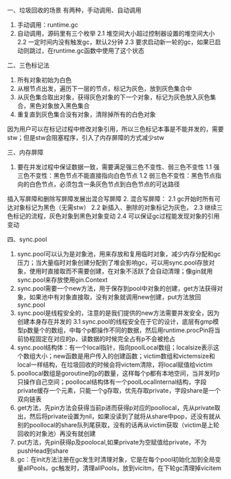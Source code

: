 一、垃圾回收的场景
有两种，手动调用、自动调用
1. 手动调用：runtime.gc
2. 自动调用，源码里有三个枚举
2.1 堆空间大小超过控制器设置的堆空间大小
2.2 一定时间内没有触发gc，默认2分钟
2.3 要求启动新一轮的gc，如果已启动则跳过，在runtime.gc函数中使用了这个状态

二、三色标记法
1. 所有对象初始为白色
2. 从根节点出发，遍历下一层的节点，标记为灰色，放到灰色集合中
3. 从灰色集合取出对象，获得灰色对象的下一个对象，标记为灰色放入灰色集合，黑色对象放入黑色集合
4. 重复直到灰色集合没有对象，清除掉所有的白色对象

因为用户可以在标记过程中修改对象引用，所以三色标记本事是不能并发的，需要stw；但是stw会阻塞程序，引入了内存屏障的方式减少stw

三、内存屏障
1. 要在并发过程中保证数据一致，需要满足强三色不变性、弱三色不变性
1.1 强三色不变性：黑色节点不能直接指向白色节点
1.2 弱三色不变性：黑色节点指向的白色节点，必须包含一条灰色节点到白色节点的可达路径

插入写屏障和删除写屏障发展出混合写屏障
2. 混合写屏障：
2.1 gc开始时所有可达对象标记为黑色（无需stw）
2.2 新插入、删除的对象标记为灰色，
2.3 继续三色标记的流程，灰色对象到黑色对象变动
2.4 可以保证gc过程能发现对象的引用变动

四、sync.pool
1. sync.pool可以认为是对象池，用来存放和复用临时对象，减少内存分配和gc压力；当大量临时对象创建分配到了堆会影响gc，可以用sync.pool存放对象，使用时直接取而不需要创建，在对象不活跃了会自动清理；像gin就用sync.pool来存放使用gin.Context
2. sync.pool需要一个new方法，用于保存到pool中对象的创建，get方法获得对象，如果池中有对象直接取，没有对象就调用new创建，put方法放回sync.pool
3. sync.pool是线程安全的，注意的是我们提供的new方法需要并发安全，因为创建本身存在并发的
3.1 sync.pool的线程安全在于它的设计，底层有gmp模型p数量个的数组，中每个p都操作不同的数据，然后用runtime.procPin将当前协程固定在对应的p，读数据的时候完全占有p不会被抢占
4. sync.pool结构体：有一个local指针，指向poolLocal数组；localsize表示这个数组大小；new函数是用户传入的创建函数；victim数组和victemsize和local一样结构，在垃圾回收的时候会将victem清除，将local赋值给victim
5. poollocal数组是goroutine的p的数量，这样每个p都有本地空间，当并发时p只操作自己空间；poollocal结构体有一个poolLocalInternal结构，字段private缓存一个元素，只能一个g存取，优先存取private，字段share是一个双向链表
6. get方法，先pin方法会获得当前p进而获得p对应的poollocal，先从private取出，然后将private设置为nil，如果没读到了就将从share中pop，还没有就从别的poollocal的share队列尾获取，没有的话再从victim获取（victim是上轮回收的对象池）再没有就创建
7. put方法，先pin获得p及poolocal,如果private为空赋值给private，不为pushHead到share
8. gc：在init方法注册在gc发生时清理对象，它是在每个pool初始化加到全局变量allPools，gc触发时，清理allPools，放到vicitm，在下轮gc清理掉vicitem